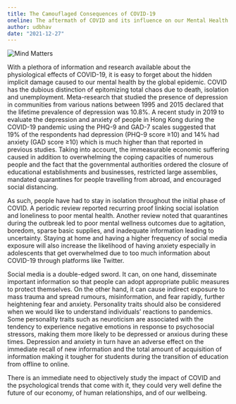 ```yaml
---
title: The Camouflaged Consequences of COVID-19
oneline: The aftermath of COVID and its influence on our Mental Health.
author: udbhav
date: "2021-12-27"
---
```


![Mind Matters](/blog/covid.jpeg)

With a plethora of information and research available about the physiological effects of COVID-19, it is easy to forget about the hidden implicit damage caused to our mental health by the global epidemic. COVID has the dubious distinction of epitomizing total chaos due to death, isolation and unemployment. Meta-research that studied the presence of depression in communities from various nations between 1995 and 2015 declared that the lifetime prevalence of depression was 10.8%. A recent study in 2019 to evaluate the depression and anxiety of people in Hong Kong during the COVID-19 pandemic using the PHQ-9 and GAD-7 scales suggested that 19% of the respondents had depression (PHQ-9 score ≥10) and 14% had anxiety (GAD score ≥10) which is much higher than that reported in previous studies. Taking into account, the immeasurable economic suffering caused in addition to overwhelming the coping capacities of numerous people and the fact that the governmental authorities ordered the closure of educational establishments and businesses, restricted large assemblies, mandated quarantines for people travelling from abroad, and encouraged social distancing.

As such, people have had to stay in isolation throughout the initial phase of COVID. A periodic review reported recurring proof linking social isolation and loneliness to poor mental health. Another review noted that quarantines during the outbreak led to poor mental wellness outcomes due to agitation, boredom, sparse basic supplies, and inadequate information leading to uncertainty. Staying at home and having a higher frequency of social media exposure will also increase the likelihood of having anxiety especially in adolescents that get overwhelmed due to too much information about COVID-19 through platforms like Twitter.

Social media is a double-edged sword. It can, on one hand, disseminate important information so that people can adopt appropriate public measures to protect themselves. On the other hand, it can cause indirect exposure to mass trauma and spread rumours, misinformation, and fear rapidly, further heightening fear and anxiety. Personality traits should also be considered when we would like to understand individuals’ reactions to pandemics. Some personality traits such as neuroticism are associated with the tendency to experience negative emotions in response to psychosocial stressors, making them more likely to be depressed or anxious during these times. Depression and anxiety in turn have an adverse effect on the immediate recall of new information and the total amount of acquisition of information making it tougher for students during the transition of education from offline to online.

There is an immediate need to objectively study the impact of COVID and the psychological trends that come with it, they could very well define the future of our economy, of human relationships, and of our wellbeing.
